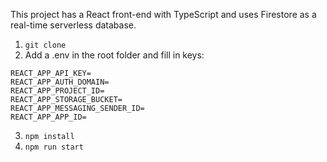 This project has a React front-end with TypeScript and uses Firestore as a real-time serverless database.

1. ```git clone```
2. Add a .env in the root folder and fill in keys:
```
REACT_APP_API_KEY=
REACT_APP_AUTH_DOMAIN=
REACT_APP_PROJECT_ID=
REACT_APP_STORAGE_BUCKET=
REACT_APP_MESSAGING_SENDER_ID=
REACT_APP_APP_ID=
```
3. ```npm install```
4. ```npm run start```
